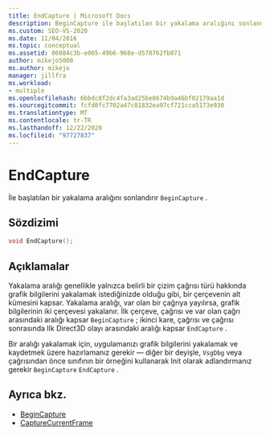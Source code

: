 ```yaml
---
title: EndCapture | Microsoft Docs
description: BeginCapture ile başlatılan bir yakalama aralığını sonlandırmak için VsgDbg sınıfının EndCapture yöntemini kullanın.
ms.custom: SEO-VS-2020
ms.date: 11/04/2016
ms.topic: conceptual
ms.assetid: 06084c3b-e065-49b6-968e-d578762fb871
author: mikejo5000
ms.author: mikejo
manager: jillfra
ms.workload:
- multiple
ms.openlocfilehash: 6bbdc8f2dc4fa3ad25be8674b9a46bf02179aa1d
ms.sourcegitcommit: fcfd0fc7702a47c81832ea97cf721cca5173e930
ms.translationtype: MT
ms.contentlocale: tr-TR
ms.lasthandoff: 12/22/2020
ms.locfileid: "97727837"
---
```

# <a name="endcapture"></a>EndCapture
İle başlatılan bir yakalama aralığını sonlandırır `BeginCapture` .

## <a name="syntax"></a>Sözdizimi

```C++
void EndCapture();
```

## <a name="remarks"></a>Açıklamalar
 Yakalama aralığı genellikle yalnızca belirli bir çizim çağrısı türü hakkında grafik bilgilerini yakalamak istediğinizde olduğu gibi, bir çerçevenin alt kümesini kapsar. Yakalama aralığı, var olan bir çağrıya yayılırsa, grafik bilgilerinin iki çerçevesi yakalanır. İlk çerçeve, çağrısı ve var olan çağrı arasındaki aralığı kapsar `BeginCapture` ; ikinci kare, çağrısı ve çağrısı sonrasında Ilk Direct3D olayı arasındaki aralığı kapsar `EndCapture` .

 Bir aralığı yakalamak için, uygulamanızı grafik bilgilerini yakalamak ve kaydetmek üzere hazırlamanız gerekir — diğer bir deyişle, [](init.md) `VsgDbg` veya çağrısından önce sınıfının bir örneğini kullanarak Init olarak adlandırmanız gerekir `BeginCapture` `EndCapture` .

## <a name="see-also"></a>Ayrıca bkz.
- [BeginCapture](begincapture.md)
- [CaptureCurrentFrame](capturecurrentframe.md)